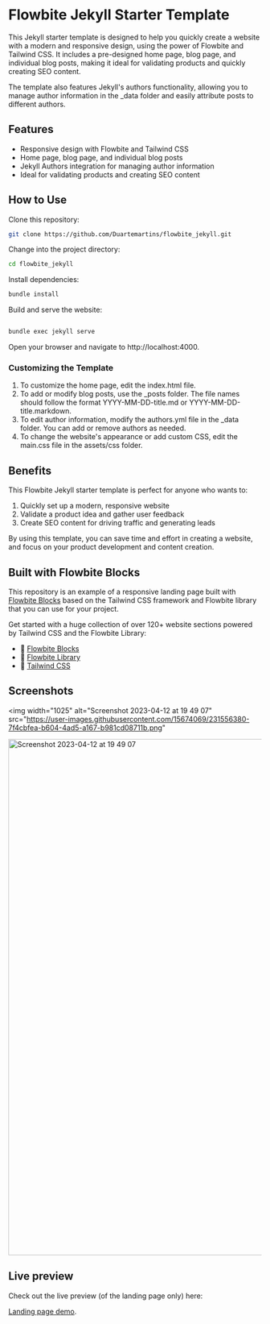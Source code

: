 # Flowbite Jekyll Starter Template

This Jekyll starter template is designed to help you quickly create a website with a modern and responsive design, using the power of Flowbite and Tailwind CSS. It includes a pre-designed home page, blog page, and individual blog posts, making it ideal for validating products and quickly creating SEO content.

The template also features Jekyll's authors functionality, allowing you to manage author information in the \_data folder and easily attribute posts to different authors.

## Features

- Responsive design with Flowbite and Tailwind CSS
- Home page, blog page, and individual blog posts
- Jekyll Authors integration for managing author information
- Ideal for validating products and creating SEO content

## How to Use

Clone this repository:

```bash
git clone https://github.com/Duartemartins/flowbite_jekyll.git
```

Change into the project directory:

```bash
cd flowbite_jekyll
```

Install dependencies:

```bash
bundle install
```

Build and serve the website:

```bash

bundle exec jekyll serve
```

Open your browser and navigate to http://localhost:4000.

### Customizing the Template

1. To customize the home page, edit the index.html file.
2. To add or modify blog posts, use the _posts folder. The file names should follow the format YYYY-MM-DD-title.md or YYYY-MM-DD-title.markdown.
3. To edit author information, modify the authors.yml file in the _data folder. You can add or remove authors as needed.
4. To change the website's appearance or add custom CSS, edit the main.css file in the assets/css folder.

## Benefits

This Flowbite Jekyll starter template is perfect for anyone who wants to:

1. Quickly set up a modern, responsive website
2. Validate a product idea and gather user feedback
3. Create SEO content for driving traffic and generating leads

By using this template, you can save time and effort in creating a website, and focus on your product development and content creation.

## Built with Flowbite Blocks

This repository is an example of a responsive landing page built with [Flowbite Blocks](https://flowbite.com/blocks/) based on the Tailwind CSS framework and Flowbite library that you can use for your project.

Get started with a huge collection of over 120+ website sections powered by Tailwind CSS and the Flowbite Library:

- 🔗 [Flowbite Blocks](https://flowbite.com/blocks/)
- 🔗 [Flowbite Library](https://flowbite.com/docs/getting-started/introduction/)
- 🔗 [Tailwind CSS](https://tailwindcss.com/)

## Screenshots

<img width="1025" alt="Screenshot 2023-04-12 at 19 49 07" src="https://user-images.githubusercontent.com/15674069/231556380-7f4cbfea-b604-4ad5-a167-b981cd08711b.png"

<img width="1025" alt="Screenshot 2023-04-12 at 19 49 07" src="https://user-images.githubusercontent.com/15674069/231556441-ce472e51-6352-4a97-8a44-435e91f0d3d1.png">


## Live preview

Check out the live preview (of the landing page only) here:

[Landing page demo](https://themesberg.github.io/tailwind-landing-page/).
